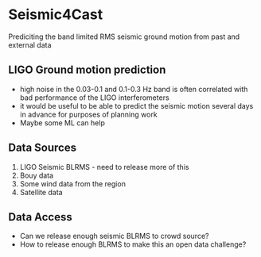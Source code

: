 # Seismic4Cast
Prediciting the band limited RMS seismic ground motion from past and external data

## LIGO Ground motion prediction
* high noise in the 0.03-0.1 and 0.1-0.3 Hz band is often correlated with bad performance of the LIGO interferometers
* it would be useful to be able to predict the seismic motion several days in advance for purposes of planning work
* Maybe some ML can help

## Data Sources
1. LIGO Seismic BLRMS - need to release more of this
2. Bouy data
3. Some wind data from the region
4. Satellite data


## Data Access
* Can we release enough seismic BLRMS to crowd source?
* How to release enough BLRMS to make this an open data challenge?
